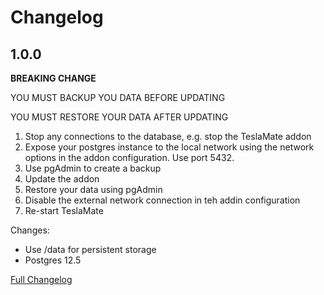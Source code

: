 # Changelog

## 1.0.0

**BREAKING CHANGE**

YOU MUST BACKUP YOU DATA BEFORE UPDATING

YOU MUST RESTORE YOUR DATA AFTER UPDATING

1. Stop any connections to the database, e.g. stop the TeslaMate addon
2. Expose your postgres instance to the local network using the network options in the addon configuration. Use port 5432.
3. Use pgAdmin to create a backup
4. Update the addon
5. Restore your data using pgAdmin
6. Disable the external network connection in teh addin configuration
7. Re-start TeslaMate

Changes:

* Use /data for persistent storage
* Postgres 12.5

[Full Changelog](https://github.com/matt-FFFFFF/hassio-addon-postgres/blob/main/CHANGELOG-FULL.md)
